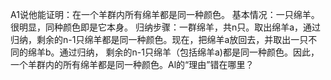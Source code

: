 A1说他能证明：在一个羊群内所有绵羊都是同一种颜色。
基本情况：一只绵羊。很明显，同种颜色即是它本身。
归纳步骤：一群绵羊，共n只。取出绵羊a，通过归纳，剩余的n-1只绵羊都是同一种颜色。现在，把绵羊a放回去，并取出一只不同的绵羊b。通过归纳，
剩余的n-1只绵羊（包括绵羊a)都是同一种颜色。因此，一个羊群内的所有绵羊都是同一种颜色。Al的“理由”错在哪里？
